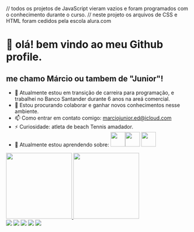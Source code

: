 // todos os projetos de JavaScript vieram vazios e foram programados com o conhecimento durante o curso.
// neste projeto os arquivos de CSS e HTML foram cedidos pela escola alura.com

# 👋 olá! bem vindo ao meu Github profile.
## me chamo Márcio ou tambem de "Junior"!

- 🔭 Atualmente estou em transição de carreira para programação, e trabalhei no Banco Santander durante 6 anos na areá comercial.
- 👯 Estou procurando colaborar e ganhar novos conhecimentos nesse ambiente.
- 📫 Como entrar em contato comigo: marciojunior.ed@icloud.com
- ⚡ Curiosidade: atleta de beach Tennis amadador.
- 🌱  Atualmente estou aprendendo sobre:
 <img loading="lazy" src="https://cdn.jsdelivr.net/gh/devicons/devicon@latest/icons/javascript/javascript-original.svg" width="40" height="40"/><img loading="lazy" src="https://cdn.jsdelivr.net/gh/devicons/devicon@latest/icons/java/java-original-wordmark.svg" width="40" height="40"/> <img loading="lazy" src="https://cdn.jsdelivr.net/gh/devicons/devicon@latest/icons/githubcodespaces/githubcodespaces-original.svg" width="40" height="40" />         
          
          
          
<div>
<a href="https://github.com/MarciojuniorSince91">
<img loading="lazy" height="180em" src="https://github-readme-stats.vercel.app/api/top-langs/?username=MarciojuniorSince91&layout=compact&langs_count=7&theme=dracula"/>
<img loading="lazy" height="180em" src="https://github-readme-stats.vercel.app/api?username=MarciojuniorSince91&show_icons=true&theme=dracula&include_all_commits=true&count_private=true"/>
</div>      
<div>
<a href="https://www.youtube.com/@MarcioJuniorBT" target="_blank"><img loading="lazy" src="https://img.shields.io/badge/YouTube-FF0000?style=for-the-badge&logo=youtube&logoColor=white" target="_blank"></a>
<a href="https://www.instagram.com/marciojuniorr1/" target="_blank"><img loading="lazy" src="https://img.shields.io/badge/-Instagram-%23E4405F?style=for-the-badge&logo=instagram&logoColor=white" target="_blank"></a>
<a href="https://www.twitch.tv/marciojunioor" target="_blank"><img loading="lazy" src="https://img.shields.io/badge/Twitch-9146FF?style=for-the-badge&logo=twitch&logoColor=white" target="_blank"></a>
<a href = "mailto:marciojunior.ed@gmail.com"><img loading="lazy" src="https://img.shields.io/badge/Gmail-D14836?style=for-the-badge&logo=gmail&logoColor=white" target="_blank"></a>
<a href="https://www.linkedin.com/in/marcio-junior-lkn" target="_blank"><img loading="lazy" src="https://img.shields.io/badge/-LinkedIn-%230077B5?style=for-the-badge&logo=linkedin&logoColor=white" target="_blank"></a>   
</div>
